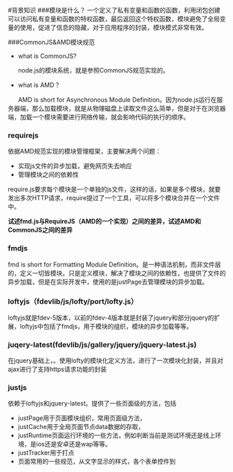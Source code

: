 #背景知识
###模块是什么？
   一个定义了私有变量和函数的函数，利用闭包创建可以访问私有变量和函数的特权函数，最后返回这个特权函数，模块避免了全局变量的使用，促进了信息的隐藏，对于应用程序的封装，模块模式非常有效。
   
###CommonJS&AMD模块规范


* what is CommonJS?

&nbsp;&nbsp;&nbsp;&nbsp;&nbsp;&nbsp;node.js的模块系统，就是参照CommonJS规范实现的。

* what is AMD？

&nbsp;&nbsp;&nbsp;&nbsp;&nbsp;&nbsp;AMD is short for Asynchronous Module Definition。因为node.js运行在服务器端，那么加载模块，就是从物理磁盘上读取文件这么简单，但是对于在浏览器端，加载一个模块需要进行网络传输，就会影响代码的执行的顺序。

### requirejs    

依据AMD规范实现的模块管理框架，主要解决两个问题：

* 实现js文件的异步加载，避免网页失去响应
* 管理模块之间的依赖性

require.js要求每个模块是一个单独的js文件，这样的话，如果是多个模块，就要发出多次HTTP请求，require提过了一个工具，可以将多个模块合并在一个文件中。

**试述fmd.js与RequireJS（AMD的一个实现）之间的差异，试述AMD和CommonJS之间的差异**

### fmdjs
fmd is short for Formatting Module Definition。是一种语法机制，而非文件层的，定义一切皆模块。只是定义模块，解决了模块之间的依赖性，也提供了文件的异步加载，但是在实际开发中，使用的是justPage去管理模块的异步加载。

### loftyjs（fdevlib/js/lofty/port/lofty.js）
loftyjs就是fdev-5版本，以前的fdev-4版本就是封装了jquery和部分jquery的扩展，loftyjs中包括了fmdjs，用于模块的组织，模块的异步加载等等。

### juqery-latest(fdevlib/js/gallery/jquery/jquery-latest.js)

在jquery基础上，。使用lofty的模块化定义方法，进行了一次模块化封装，并且对ajax进行了支持https请求功能的封装


### justjs

依赖于loftyjs和jquery-latest。提供了一些页面级的方法，包括

 * justPage用于页面模块组织，常用页面级方法，
 * justCache用于全局页面节点data数据的存取，
 * justRuntime页面运行环境的一些方法，例如判断当前是测试环境还是线上环境，是ios还是安卓还是wap等等。
 * justTracker用于打点
 * 页面常用的一些规范，从文字显示的样式，各个表单控件到


